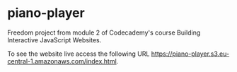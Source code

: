 # piano-player
Freedom project from module 2 of Codecademy's course Building Interactive JavaScript Websites.

To see the website live access the following URL https://piano-player.s3.eu-central-1.amazonaws.com/index.html.
